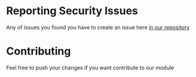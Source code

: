 # Reporting Security Issues
Any of issues you found you have to create an issue here [in our repository](https://github.com/mageprocommunity/extended-wishlist/)

# Contributing
Feel free to push your changes if you want contribute to our module